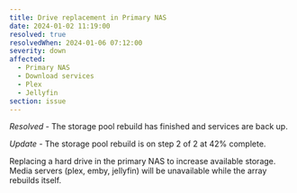 ```yaml
---
title: Drive replacement in Primary NAS
date: 2024-01-02 11:19:00
resolved: true
resolvedWhen: 2024-01-06 07:12:00
severity: down
affected:
  - Primary NAS
  - Download services
  - Plex
  - Jellyfin
section: issue
---
```


*Resolved* - The storage pool rebuild has finished and services are back up.

*Update* - The storage pool rebuild is on step 2 of 2 at 42% complete.

Replacing a hard drive in the primary NAS to increase available storage. Media servers (plex, emby, jellyfin) will be unavailable while the array rebuilds itself.
